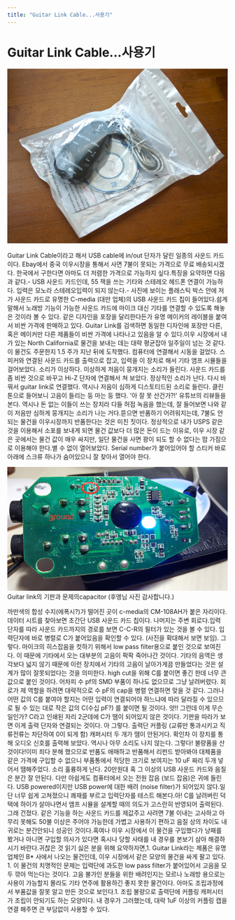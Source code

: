 ```yaml
---
title: "Guitar Link Cable...사용기"
---
```

# Guitar Link Cable...사용기

![image](/assets/images/de50255b79fe0e2c341a54200ef4b71d.jpg)

Guitar Link Cable이라고 해서 USB cable에 in/out 단자가 달린 일종의 사운드 카드이다. Ebay에서 중국 이우시장을 통해서 사면 7불이 못되는 가격으로 무료 배송되시겠다. 한국에서 구한다면 아마도 더 저렴한 가격으로 가능하지 싶다.특징을 요약하면 다음과 같다.- USB 사운드 카드인데, 55 잭을 쓰는 기타와 스테레오 헤드폰 연결이 가능하다. 입력은 모노라 스테레오입력이 되지 않는다.- 사진에 보이는 플래스틱 박스 안에 저가 사운드 카드로 유명한 C-media (대만 업체)의 USB 사운드 카드 칩이 들어있다.쉽게 말해서 노래방 기능이 가능한 사운드 카드에 마이크 대신 기타를 연결할 수 있도록 해놓은 것이라 볼 수 있다. 같은 디자인을 포장을 달리한다든가 유명 메이커의 레이블을 붙여서 비싼 가격에 판매하고 있다. Guitar Link를 검색하면 동일한 디자인에 포장만 다른, 혹은 메이커만 다른 제품들이 비싼 가격에 나타나고 있음을 알 수 있다.이우 시장에서 내가 있는 North California로 물건을 보내는 데는 대략 평균잡아 일주일이 넘는 것 같다. 이 물건도 주문한지 1.5 주가 지난 뒤에 도착했다. 컴퓨터에 연결해서 시동을 걸었다. 스피커와 연결된 사운드 카드를 출력으로 잡고, 입력을 이 장치로 해서 기타 앰프 시뮬들을 걸어보았다. 소리가 이상하다. 이상하게 저음이 뭉개지는 소리가 들린다. 사운드 카드를 좀 비싼 것으로 바꾸고 Hi-Z 단자에 연결해서 쳐 보았다. 정상적인 소리가 난다. 다시 바꿔서 guitar link로 연결했다. 역시나 저음이 심하게 디스토티드된 소리로 들린다. 클린 톤으로 들어보니 고음이 들리는 둥 마는 둥 했다. '아 잘 못 산건가?!' 유튜브의 리뷰들을 본다. 역시나 돈 없는 이들이 쓰는 장치라 다들 허접 녹음을 했는데, 잘 들어보면 나와 같이 저음만 심하게 뭉개지는 소리가 나는 거다.뜯으면 반품하기 어려워지는데, 7불도 안되는 물건을 이우시장까지 반품한다는 것은 미친 짓이다. 정상적으로 내가 USPS 같은 것을 이용해서 소포를 보내게 되면 물건 값보다 더 많은 돈이 드는 이유로, 이우 시장 같은 곳에서는 물건 값이 매우 싸지만, 일단 물건을 사면 꽝이 되도 할 수 없다는 맘 가짐으로 이용해야 한다.별 수 없이 열어보았다. Serial number가 붙어있어야 할 스티커 바로 아래에 스크류 하나가 숨어있으니 잘 찾아서 열어야 한다.

![image](/assets/images/1f63492d66fbf905f7637aba07fb2b8a.jpg)Guitar link의 기판과 문제의capacitor (후엥님 사진 감사합니다.)

까만색의 합성 수지(에폭시?)가 떨어진 곳이 c-media의 CM-108AH가 붙은 자리이다. 데이터 시트를 찾아보면 초간단 USB 사운드 카드 칩이다. 나머지는 주변 회로다.입력 단자를 따라 사운드 카드까지의 경로를 보면 C-C-R의 필터가 있는 것을 볼 수 있다. 입력단자에 바로 병렬로 C가 붙어있음을 확인할 수 있다. (사진을 확대해서 보면 보임). 그렇다. 마이크의 히스잡음을 컷하기 위해서 low pass filter용으로 붙인 것으로 보여진다. 이 때문에 기타에서 오는 대부분의 고음이 팍팍 죽어나간 것이다. 기타의 음역은 생각보다 넓지 않기 때문에 이런 장치에서 기타의 고음이 날아가게끔 만들었다는 것은 설계가 많이 잘못되었다는 것을 의미한다. high cut을 위해 C를 붙이면 좋긴 한데 너무 큰 값으로 붙인 것이다. 어차피 수 pf의 SMD 부품이 하나도 없으므로 그냥 날려버렸다. 회로가 제 역할을 하려면 대략적으로 수 pF의 cap을 병렬 연결하면 맞을 것 같다. 그러나 어떤 값의 C를 붙여야 할지는 어떤 입력이 연결되어야 하느냐에 따라 달라질 수 있으므로 될 수 있는 대로 작은 값의 C(수십 pF?) 를 붙이면 될 것이다. 앗!! 그런데 이게 무슨 일인가? C라고 인쇄된 자리 2군데에 C가 땜이 되어있지 않은 것이다. 기판을 따라가 보면 이게 출력 단자와 연결되는 것이다. 아 그렇다. 출력단 커플링 (교류만 통과시키고 직류전류는 차단하여 0이 되게 함) 캐퍼시터 두 개가 땜이 안된거다. 확인차 이 장치를 통해 오디오 신호를 출력해 보았다. 역시나 아무 소리도 나지 않는다. 그렇다! 불량품을 산 것이다!이미 죄다 분해 했으므로 반품도 애매하고 반품해서 리펀드 받아봐야 대체품을 같은 가격에 구입할 수 없으니 부품통에서 적당한 크기로 보여지는 10 uF 짜리 두개 넣어서 땜해주었다. 소리 훌륭하게 난다. 20만원대 혹 그 이상의 USB 사운드 카드와 음질은 분간 잘 안된다. 다만 아쉽게도 컴퓨터에서 오는 전원 잡음 (보드 잡음)은 귀에 들린다. USB powered이지만 USB power에 대한 배려 (noise filter)가 되어있지 않다.일단 너무 쉽게 고쳐졌으니 쾌재를 부르고 입력단자를 테스트 해본다.아! C를 날려버린 덕택에 하이가 살아나면서 앰프 시뮬을 설계할 때의 의도가 고스란히 반영되어 출력된다. 그래 건졌다. 같은 기능을 하는 사운드 카드를 제값주고 사려면 7불 이내는 고사하고 아무리 못해도 50불 이상은 주어야 가능한데 가볍고 사용하기 편하고 음질 상의 차이도 내 귀로는 분간안되니 성공인 것이다.혹여나 이우 시장에서 이 물건을 구입했다가 낭패를 봤거나 아니면 구입할 의사가 있다면 혹시나 당할 사태를 내 경우를 본보기 삼아 해결하시기 바란다.귀찮은 것 읽기 싫은 분을 위해 요약하자면,1. Guitar Link라는 제품은 유명 업체인 B* 사에서 나오는 물건인데, 이우 시장에서 같은 모양의 물건을 싸게 팔고 있다. 1. 이 물건의 치명적인 문제는 입력단에 과도한 low pass filter가 붙어있어서 고음을 모두 깎아 먹는다는 것이다. 고음 불가인 분들을 위한 배려인지는 모르나 노래방 용으로는 사용이 가능할지 몰라도 기타 연주에 활용하긴 좋지 못한 물건이다. 아마도 조립과정에서 부품값을 잘못 알고 만든 것으로 보인다.1. 조립 불량으로 출력단에 커플링 캐퍼시터가 조립이 안되기도 하는 모양이다. 내 경우가 그러했는데, 대략 1uF 이상의 커플링 캡을 연결 해주면 큰 부담없이 사용할 수 있다. 




